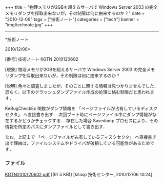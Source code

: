 ﻿+++
title = "物理メモリが2GBを超えるサーバで Windows Server 2003 の完全メモリダンプを採取出来ないが，その制限は何に由来するのか？"
date = "2010-12-06"
tags = ["技術ノート"]
categories = ["tech"]
banner = "img/technote.jpg"
+++

-----------------------------------------------------------------------------------------------------------------------------

*技術ノート

2010/12/06*


[番号]
技術ノート KGTN 2010120602

[現象]
物理メモリが2GBを超えるサーバで Windows Server 2003
の完全メモリダンプを採取出来ないが，その制限は何に由来するのか？

[説明]
色々と調査しましたが，そのことに関する情報は見つかりませんでした．恐らく，以下のクラッシュダンプファイル作成の処理に絡む制限だと思われます．

KeBugCheckEx 関数がダンプ情報を
「ページファイルが占有しているディスクセクタ」 へ直接書き出す．
次回ブート時にページファイル中にダンプ情報が存在するかどうかチェックする．
存在した場合 Savedump
プロセスにより，その情報を所定のパスにダンプファイルとして書き出す．

なお，上記１で 「ページファイルが占有しているディスクセクタ」
へ直接書き出す理由は，ファイルシステムやドライバが破損している可能性があるためです．


### ファイル

 
 


[KGTN2010120602.pdf](http://techreport.kitasp.net/attachments/download/419/KGTN2010120602.pdf)
 [(61.5 KB)] [kitasp 技術センター, 2010/12/06
10:24]


 


 

